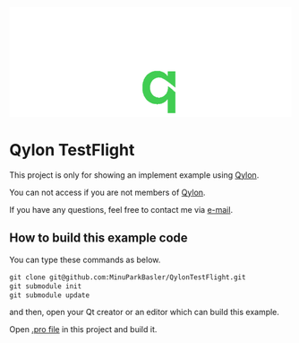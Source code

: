 
<picture>
  <source media="(prefers-color-scheme: dark)" srcset="https://github.com/MinuParkBasler/QylonTestFlight/blob/main/Qylon_W.png">
  <source media="(prefers-color-scheme: light)" srcset="https://github.com/MinuParkBasler/QylonTestFlight/blob/main/Qylon_B.png">
  <img alt="Qylon is Qt ported pylon" src="https://github.com/MinuParkBasler/QylonTestFlight/blob/main/Qylon_W.png">
</picture>

# Qylon TestFlight

This project is only for showing an implement example using [Qylon](https://github.com/MinuParkBasler/Qylon).

You can not access if you are not members of [Qylon](https://github.com/MinuParkBasler/Qylon).

If you have any questions, feel free to contact me via [e-mail](minu.park@baslerweb.com).


## How to build this example code

You can type these commands as below.

```
git clone git@github.com:MinuParkBasler/QylonTestFlight.git
git submodule init
git submodule update
```

and then, open your Qt creator or an editor which can build this example.

Open [.pro file](QylonTestFlight.pro) in this project and build it.
